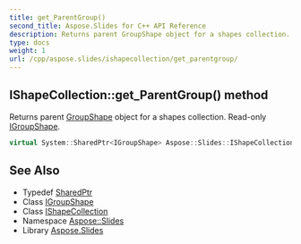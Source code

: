 ```yaml
---
title: get_ParentGroup()
second_title: Aspose.Slides for C++ API Reference
description: Returns parent GroupShape object for a shapes collection. Read-only IGroupShape.
type: docs
weight: 1
url: /cpp/aspose.slides/ishapecollection/get_parentgroup/
---
```

## IShapeCollection::get_ParentGroup() method


Returns parent [GroupShape](../../groupshape/) object for a shapes collection. Read-only [IGroupShape](../../igroupshape/).

```cpp
virtual System::SharedPtr<IGroupShape> Aspose::Slides::IShapeCollection::get_ParentGroup()=0
```

## See Also

* Typedef [SharedPtr](../../system/sharedptr/)
* Class [IGroupShape](../igroupshape/)
* Class [IShapeCollection](./)
* Namespace [Aspose::Slides](../)
* Library [Aspose.Slides](../../)